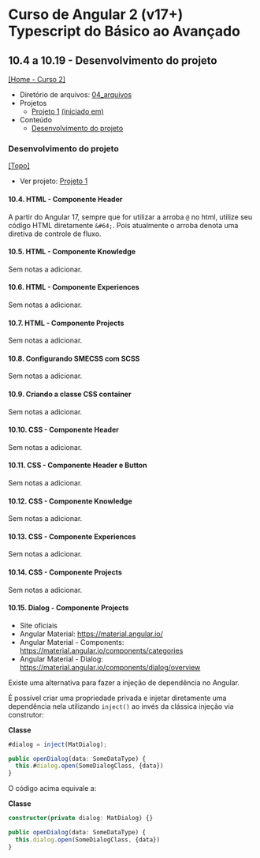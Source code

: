 # Curso de Angular 2 (v17+) Typescript do Básico ao Avançado

## 10.4 a 10.19 - Desenvolvimento do projeto
[[Home - Curso 2]](../../README.md#curso-2)<br />

- Diretório de arquivos: [04_arquivos](./04_arquivos/)
- Projetos
  - [Projeto 1](./04_arquivos/proj_01/) [(iniciado em)](#desenvolvimento-do-projeto)
- Conteúdo
  - [Desenvolvimento do projeto](#desenvolvimento-do-projeto)

### Desenvolvimento do projeto
[[Topo]](#)<br />

- Ver projeto: [Projeto 1](./04_arquivos/proj_01/)

#### 10.4. HTML - Componente Header

A partir do Angular 17, sempre que for utilizar a arroba `@` no html, utilize seu código HTML diretamente `&#64;`. Pois atualmente o arroba denota uma diretiva de controle de fluxo.

#### 10.5. HTML - Componente Knowledge

Sem notas a adicionar.

#### 10.6. HTML - Componente Experiences

Sem notas a adicionar.

#### 10.7. HTML - Componente Projects

Sem notas a adicionar.

#### 10.8. Configurando SMECSS com SCSS

Sem notas a adicionar.

#### 10.9. Criando a classe CSS container

Sem notas a adicionar.

#### 10.10. CSS - Componente Header

Sem notas a adicionar.

#### 10.11. CSS - Componente Header e Button

Sem notas a adicionar.

#### 10.12. CSS - Componente Knowledge

Sem notas a adicionar.

#### 10.13. CSS - Componente Experiences

Sem notas a adicionar.

#### 10.14. CSS - Componente Projects

Sem notas a adicionar.

#### 10.15. Dialog - Componente Projects

- Site oficiais
- Angular Material: https://material.angular.io/
- Angular Material - Components: https://material.angular.io/components/categories
- Angular Material - Dialog: https://material.angular.io/components/dialog/overview

Existe uma alternativa para fazer a injeção de dependência no Angular.

É possível criar uma propriedade privada e injetar diretamente uma dependência nela utilizando `inject()` ao invés da clássica injeção via construtor:

**Classe**
```typescript
#dialog = inject(MatDialog);

public openDialog(data: SomeDataType) {
  this.#dialog.open(SomeDialogClass, {data})
}
```

O código acima equivale a:

**Classe**
```typescript
constructor(private dialog: MatDialog) {}

public openDialog(data: SomeDataType) {
  this.dialog.open(SomeDialogClass, {data})
}
```
